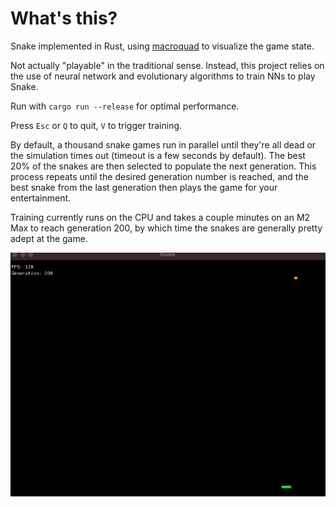 # What's this?

Snake implemented in Rust, using [macroquad](https://macroquad.rs/) to visualize the game state.

Not actually "playable" in the traditional sense. Instead, this project relies on the use of neural network and
evolutionary algorithms to train NNs to play Snake.

Run with `cargo run --release` for optimal performance.

Press `Esc` or `Q` to quit, `V` to trigger training.

By default, a thousand snake games run in parallel until they're all dead or the simulation times out (timeout is a few
seconds by default). The best 20% of the snakes are then selected to populate the next generation. This process repeats
until the desired generation number is reached, and the best snake from the last generation then plays the game for your
entertainment.

Training currently runs on the CPU and takes a couple minutes on an M2 Max to reach generation 200, by which time the
snakes are generally pretty adept at the game.

![Demo](snake.gif)
